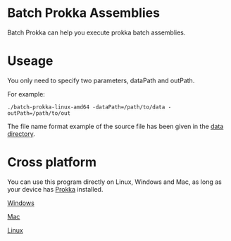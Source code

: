 # Batch Prokka Assemblies
Batch Prokka can help you execute prokka batch assemblies.

# Useage

You only need to specify two parameters, dataPath and outPath.

For example:

```
./batch-prokka-linux-amd64 -dataPath=/path/to/data -outPath=/path/to/out
```

The file name format example of the source file has been given in the [data directory](data).

# Cross platform

You can use this program directly on Linux, Windows and Mac, as long as your device has [Prokka](https://github.com/tseemann/prokka) installed.

[Windows](batch-prokka-windows-amd64)

[Mac](batch-prokka-mac-amd64)

[Linux](batch-prokka-linux-amd64)


